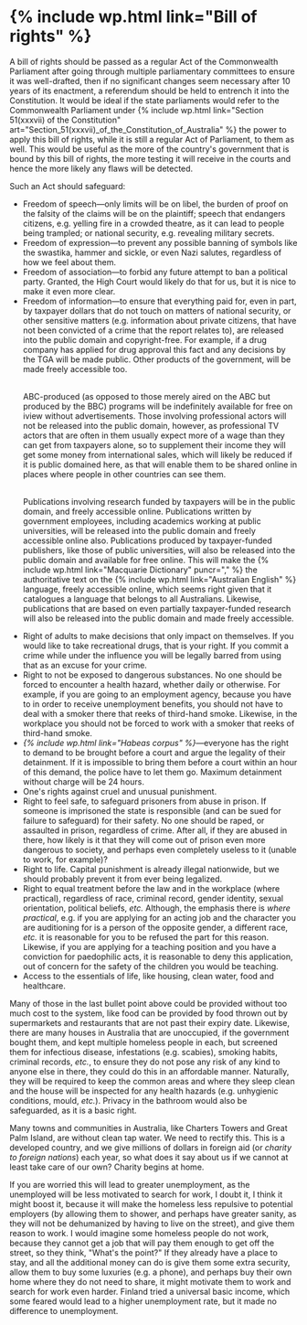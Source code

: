 {% include wp.html link="Bill of rights" %}
===============

A bill of rights should be passed as a regular Act of the Commonwealth Parliament after going through multiple parliamentary committees to ensure it was well-drafted, then if no significant changes seem necessary after 10 years of its enactment, a referendum should be held to entrench it into the Constitution. 
It would be ideal if the state parliaments would refer to the Commonwealth Parliament under {% include wp.html link="Section 51(xxxvii) of the Constitution" art="Section_51(xxxvii)_of_the_Constitution_of_Australia" %} the power to apply this bill of rights, while it is still a regular Act of Parliament, to them as well. This would be useful as the more of the country's government that is bound by this bill of rights, the more testing it will receive in the courts and hence the more likely any flaws will be detected. 

Such an Act should safeguard:

<ul>
<li>Freedom of speech&mdash;only limits will be on libel, the burden of proof on the falsity of the claims will be on the plaintiff; speech that endangers citizens, e.g. yelling fire in a crowded theatre, as it can lead to people being trampled; or national security, e.g. revealing military secrets.</li>
<li>Freedom of expression&mdash;to prevent any possible banning of symbols like the swastika, hammer and sickle, or even Nazi salutes, regardless of how we feel about them.</li>
<li>Freedom of association&mdash;to forbid any future attempt to ban a political party. Granted, the High Court would likely do that for us, but it is nice to make it even more clear.</li>
<li>Freedom of information&mdash;to ensure that everything paid for, even in part, by taxpayer dollars that do not touch on matters of national security, or other sensitive matters (e.g. information about private citizens, that have not been convicted of a crime that the report relates to), are released into the public domain and copyright-free. For example, if a drug company has applied for drug approval this fact and any decisions by the TGA will be made public. Other products of the government, will be made freely accessible too.<br/><br/>

ABC-produced (as opposed to those merely aired on the ABC but produced by the BBC) programs will be indefinitely available for free on iview without advertisements. Those involving professional actors will not be released into the public domain, however, as professional TV actors that are often in them usually expect more of a wage than they can get from taxpayers alone, so to supplement their income they will get some money from international sales, which will likely be reduced if it is public domained here, as that will enable them to be shared online in places where people in other countries can see them.<br/><br/>

Publications involving research funded by taxpayers will be in the public domain, and freely accessible online. Publications written by government employees, including academics working at public universities, will be released into the public domain and freely accessible online also. Publications produced by taxpayer-funded publishers, like those of public universities, will also be released into the public domain and available for free online. This will make the {% include wp.html link="Macquarie Dictionary" puncr="," %} the authoritative text on the {% include wp.html link="Australian English" %} language, freely accessible online, which seems right given that it catalogues a language that belongs to all Australians. Likewise, publications that are based on even partially taxpayer-funded research will also be released into the public domain and made freely accessible.</li>
<li>Right of adults to make decisions that only impact on themselves. If you would like to take recreational drugs, that is your right. If you commit a crime while under the influence you will be legally barred from using that as an excuse for your crime.</li>
<li>Right to not be exposed to dangerous substances. No one should be forced to encounter a health hazard, whether daily or otherwise. For example, if you are going to an employment agency, because you have to in order to receive unemployment benefits, you should not have to deal with a smoker there that reeks of third-hand smoke. Likewise, in the workplace you should not be forced to work with a smoker that reeks of third-hand smoke.</li>
<li><i>{% include wp.html link="Habeas corpus" %}</i>&mdash;everyone has the right to demand to be brought before a court and argue the legality of their detainment. If it is impossible to bring them before a court within an hour of this demand, the police have to let them go. Maximum detainment without charge will be 24 hours.</li>
<li>One's rights against cruel and unusual punishment.</li>
<li>Right to feel safe, to safeguard prisoners from abuse in prison. If someone is imprisoned the state is responsible (and can be sued for failure to safeguard) for their safety. No one should be raped, or assaulted in prison, regardless of crime. After all, if they are abused in there, how likely is it that they will come out of prison even more dangerous to society, and perhaps even completely useless to it (unable to work, for example)?</li>
<li>Right to life. Capital punishment is already illegal nationwide, but we should probably prevent it from ever being legalized.</li>
<li>Right to equal treatment before the law and in the workplace (where practical), regardless of race, criminal record, gender identity, sexual orientation, political beliefs, <i>etc.</i> Although, the emphasis there is <i>where practical</i>, e.g. if you are applying for an acting job and the character you are auditioning for is a person of the opposite gender, a different race, <i>etc.</i> it is reasonable for you to be refused the part for this reason. Likewise, if you are applying for a teaching position and you have a conviction for paedophilic acts, it is reasonable to deny this application, out of concern for the safety of the children you would be teaching.</li>
<li>Access to the essentials of life, like housing, clean water, food and healthcare.</li>
</ul>

Many of those in the last bullet point above could be provided without too much cost to the system, like food can be provided by food thrown out by supermarkets and restaurants that are not past their expiry date. Likewise, there are many houses in Australia that are unoccupied, if the government bought them, and kept multiple homeless people in each, but screened them for infectious disease, infestations (e.g. scabies), smoking habits, criminal records, _etc._, to ensure they do not pose any risk of any kind to anyone else in there, they could do this in an affordable manner. Naturally, they will be required to keep the common areas and where they sleep clean and the house will be inspected for any health hazards (e.g. unhygienic conditions, mould, _etc._). Privacy in the bathroom would also be safeguarded, as it is a basic right.

Many towns and communities in Australia, like Charters Towers and Great Palm Island, are without clean tap water. We need to rectify this. This is a developed country, and we give millions of dollars in foreign aid (or *charity to foreign nations*) each year, so what does it say about us if we cannot at least take care of our own? Charity begins at home. 

If you are worried this will lead to greater unemployment, as the unemployed will be less motivated to search for work, I doubt it, I think it might boost it, because it will make the homeless less repulsive to potential employers (by allowing them to shower, and perhaps have greater sanity, as they will not be dehumanized by having to live on the street), and give them reason to work. I would imagine some homeless people do not work, because they cannot get a job that will pay them enough to get off the street, so they think, "What's the point?" If they already have a place to stay, and all the additional money can do is give them some extra security, allow them to buy some luxuries (e.g. a phone), and perhaps buy their own home where they do not need to share, it might motivate them to work and search for work even harder. Finland tried a universal basic income, which some feared would lead to a higher unemployment rate, but it made no difference to unemployment.